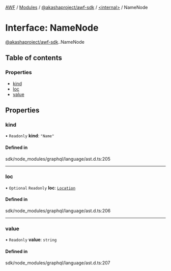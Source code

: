 [AWF](../README.md) / [Modules](../modules.md) / [@akashaproject/awf-sdk](../modules/akashaproject_awf_sdk.md) / [<internal\>](../modules/akashaproject_awf_sdk._internal_.md) / NameNode

# Interface: NameNode

[@akashaproject/awf-sdk](../modules/akashaproject_awf_sdk.md).[<internal>](../modules/akashaproject_awf_sdk._internal_.md).NameNode

## Table of contents

### Properties

- [kind](akashaproject_awf_sdk._internal_.NameNode.md#kind)
- [loc](akashaproject_awf_sdk._internal_.NameNode.md#loc)
- [value](akashaproject_awf_sdk._internal_.NameNode.md#value)

## Properties

### kind

• `Readonly` **kind**: ``"Name"``

#### Defined in

sdk/node_modules/graphql/language/ast.d.ts:205

___

### loc

• `Optional` `Readonly` **loc**: [`Location`](../classes/akashaproject_awf_sdk._internal_.Location.md)

#### Defined in

sdk/node_modules/graphql/language/ast.d.ts:206

___

### value

• `Readonly` **value**: `string`

#### Defined in

sdk/node_modules/graphql/language/ast.d.ts:207
